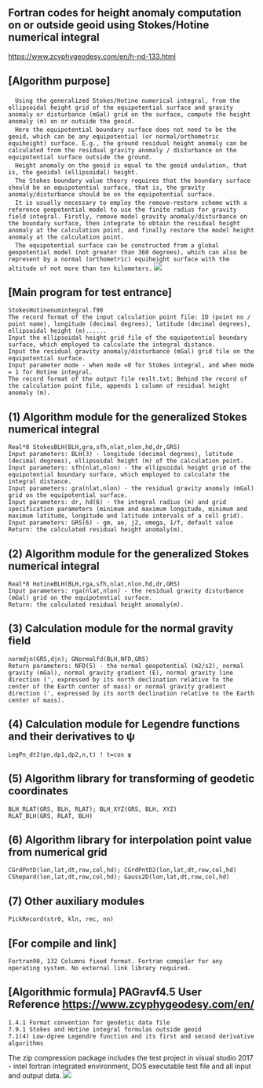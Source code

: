 ## Fortran codes for height anomaly computation on or outside geoid using Stokes/Hotine numerical integral
https://www.zcyphygeodesy.com/en/h-nd-133.html
## [Algorithm purpose]
&emsp;```Using the generalized Stokes/Hotine numerical integral, from the ellipsoidal height grid of the equipotential surface and gravity anomaly or disturbance (mGal) grid on the surface, compute the height anomaly (m) on or outside the geoid.```  
&emsp;```Here the equipotential boundary surface does not need to be the geoid, which can be any equipotential (or normal/orthometric equiheight) surface. E.g., the ground residual height anomaly can be calculated from the residual gravity anomaly / disturbance on the equipotential surface outside the ground.```  
&emsp;```Height anomaly on the geoid is equal to the geoid undulation, that is, the geoidal (ellipsoidal) height.```  
&emsp;```The Stokes boundary value theory requires that the boundary surface should be an equipotential surface, that is, the gravity anomaly/disturbance should be on the equipotential surface.```  
&emsp;```It is usually necessary to employ the remove-restore scheme with a reference geopotential model to use the finite radius for gravity field integral. Firstly, remove model gravity anomaly/disturbance on the boundary surface, then integrate to obtain the residual height anomaly at the calculation point, and finally restore the model height anomaly at the calculation point.```  
&emsp;```The equipotential surface can be constructed from a global geopotential model (not greater than 360 degrees), which can also be represent by a normal (orthometric) equiheight surface with the altitude of not more than ten kilometers.```
![](https://24192633.s21i.faiusr.com/2/ABUIABACGAAg7_zltwYoqNzxqwEwpQ047gg.jpg)
## [Main program for test entrance]
    StokesHotinenumintegral.f90
    The record format of the input calculation point file: ID (point no / point name), longitude (decimal degrees), latitude (decimal degrees), ellipsoidal height (m)......
    Input the ellipsoidal height grid file of the equipotential boundary surface, which employed to calculate the integral distance.
    Input the residual gravity anomaly/disturbance (mGal) grid file on the equipotential surface.
    Input parameter mode - when mode =0 for Stokes integral, and when mode = 1 for Hotine integral.
    The record format of the output file reslt.txt: Behind the record of the calculation point file, appends 1 column of residual height anomaly (m).
## (1) Algorithm module for the generalized Stokes numerical integral
    Real*8 StokesBLH(BLH,gra,sfh,nlat,nlon,hd,dr,GRS)
    Input parameters: BLH(3) - longitude (decimal degrees), latitude (decimal degrees), ellipsoidal height (m) of the calculation point.
    Input parameters: sfh(nlat,nlon) - the ellipsoidal height grid of the equipotential boundary surface, which employed to calculate the integral distance.
    Input parameters: gra(nlat,nlon) - the residual gravity anomaly (mGal) grid on the equipotential surface.
    Input parameters: dr, hd(6) - the integral radius (m) and grid specification parameters (minimum and maximum longitude, minimum and maximum latitude, longitude and latitude intervals of a cell grid).
    Input parameters: GRS(6) - gm, ae, j2, omega, 1/f, default value
    Return: the calculated residual height anomaly(m).
## (2) Algorithm module for the generalized Stokes numerical integral
    Real*8 HotineBLH(BLH,rga,sfh,nlat,nlon,hd,dr,GRS)
    Input parameters: rga(nlat,nlon) - the residual gravity disturbance (mGal) grid on the equipotential surface.
    Return: the calculated residual height anomaly(m).
## (3) Calculation module for the normal gravity field
    normdjn(GRS,djn); GNormalfd(BLH,NFD,GRS)
    Return parameters: NFD(5) - the normal geopotential (m2/s2), normal gravity (mGal), normal gravity gradient (E), normal gravity line direction (', expressed by its north declination relative to the center of the Earth center of mass) or normal gravity gradient direction (', expressed by its north declination relative to the Earth center of mass).
## (4) Calculation module for Legendre functions and their derivatives to ψ
    LegPn_dt2(pn,dp1,dp2,n,t) ! t=cos ψ
## (5) Algorithm library for transforming of geodetic coordinates
    BLH_RLAT(GRS, BLH, RLAT); BLH_XYZ(GRS, BLH, XYZ)
    RLAT_BLH(GRS, RLAT, BLH)
## (6) Algorithm library for interpolation point value from numerical grid
    CGrdPntD(lon,lat,dt,row,col,hd); CGrdPntD2(lon,lat,dt,row,col,hd)
    CShepard(lon,lat,dt,row,col,hd); Gauss2D(lon,lat,dt,row,col,hd)
## (7) Other auxiliary modules
    PickRecord(str0, kln, rec, nn)
## [For compile and link]
    Fortran90, 132 Columns fixed format. Fortran compiler for any operating system. No external link library required.
## [Algorithmic formula] PAGravf4.5 User Reference https://www.zcyphygeodesy.com/en/
    1.4.1 Format convention for geodetic data file
    7.9.1 Stokes and Hotine integral formulas outside geoid
    7.1(4) Low-dgree Legendre function and its first and second derivative algorithms
The zip compression package includes the test project in visual studio 2017 - intel fortran integrated environment, DOS executable test file and all input and output data.
![](https://24192633.s21i.faiusr.com/2/ABUIABACGAAg8OzltwYoiNSwCjClDTjuCA.jpg)
